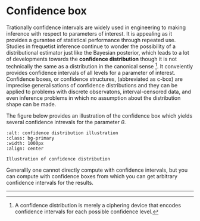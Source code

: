 # Confidence box

Trationally confidence intervals are widely used in engineering to making inference with respect to parameters of interest. It is appealing as it provides a gurantee of statistical performance through repeated use. Studies in frequetist inference continue to wonder the possibility of a distributional estimator just like the Bayesian posterior, which leads to a lot of developments towards the **confidence distribution** though it is not technically the same as a distribution in the canonical sense [^1]. It conveiently provides confidence intervals of all levels for a parameter of interest. Confidence boxes, or confidence structures, (abbreviated as c-box) are imprecise generalisations of confidence distributions and they can be applied to problems with discrete observatons, interval-censored data, and even inference problems in which no assumption about the distribution shape can be made.

The figure below provides an illustration of the confidence box which yields several confidence intrevals for the parameter $\theta$.

<!-- <p float="left">
  <img src="../../assets/left.png" width="32% />
  <img src="./../assets/middle.png" width="32% />
  <img src="./../assets/right.png" width="32% />
</p> -->

```{image} ../../assets/confidence_distribution_illustration.png
:alt: confidence distribution illustration
:class: bg-primary
:width: 1000px
:align: center

Illustration of confidence distribution
```

<!-- exmaple normal confidence distribution -->

Generallly one cannot directly compute with confidence intervals, but you can compute with confidence boxes from which you can get arbitrary confidence intervals for the results.

---
[^1]: A confidence distribution is merely a ciphering device that encodes confidence intervals for each possible confidence level.
